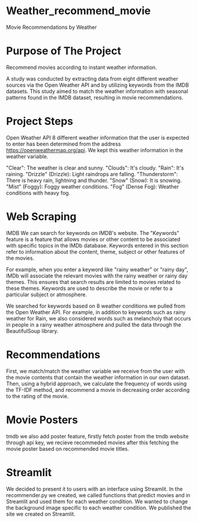 # Weather_recommend_movie
Movie  Recommendations by Weather

# Purpose of The Project
Recommend movies according to instant weather information.

A study was conducted by extracting data from eight different weather sources via the Open Weather API and by utilizing keywords from the IMDB datasets.
This study aimed to match the weather information with seasonal patterns found in the IMDB dataset,  resulting in movie recommendations.

# Project Steps
Open Weather API
8 different weather information that the user is expected to enter has been determined from the address https://openweathermap.org/api. 
We kept this weather information in the weather variable.

"Clear": The weather is clear and sunny.
"Clouds": It's cloudy.
"Rain": It's raining.
"Drizzle" (Drizzle): Light raindrops are falling.
"Thunderstorm": There is heavy rain, lightning and thunder.
"Snow" (Snow): It is snowing.
"Mist" (Foggy): Foggy weather conditions.
"Fog" (Dense Fog): Weather conditions with heavy fog.

# Web Scraping
IMDB
We can search for keywords on IMDB's website. The "Keywords" feature is a feature that allows movies or other content to be associated with specific topics in the IMDb 
database. Keywords entered in this section refer to information about the content, theme, subject or other features of the movies.

For example, when you enter a keyword like "rainy weather" or "rainy day", IMDb will associate the relevant movies with the rainy weather or rainy day themes.
This ensures that search results are limited to movies related to these themes. Keywords are used to describe the movie or refer to a particular subject or atmosphere.

We searched for keywords based on 8 weather conditions we pulled from the Open Weather API.
For example, in addition to keywords such as rainy weather for Rain, we also considered words such as melancholy that occurs in people in a rainy weather atmosphere 
and pulled the data through the BeautifulSoup library.

# Recommendations
First, we match/match the weather variable we receive from the user with the movie contents that contain the weather information in our own dataset.
Then, using a hybrid approach, we calculate the frequency of words using the TF-IDF method, and recommend a movie in decreasing order according to the rating of the
movie.

# Movie Posters
tmdb
we also add  poster feature, firstly fetch poster from the tmdb website through api key, we recieve recommeded movies after this fetching the movie poster
based on recommended movie titles.

# Streamlit
We decided to present it to users with an interface using Streamlit. In the recommender.py we created, we called functions that predict movies and in Streamlit and 
used them for each weather condition. We wanted to change the background image specific to each weather condition. We published the site we created on Streamlit.
